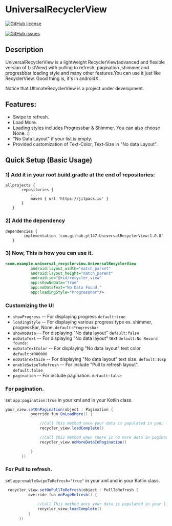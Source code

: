 # UniversalRecyclerView

[![GitHub license](https://img.shields.io/github/license/pt147/UniversalRecyclerView?style=plastic)](https://github.com/pt147/UniversalRecyclerView/blob/master/LICENSE)

[![GitHub issues](https://img.shields.io/github/issues/pt147/UniversalRecyclerView?style=plastic)](https://github.com/pt147/UniversalRecyclerView/issues)


## Description
UniversalRecyclerView is a lightweight RecyclerView(advanced and flexible version of ListView) with pulling to refresh, pagination ,shimmer and progresbbar loading style and many other features.You can use it just like RecyclerView. Good thing is, it's in androidX.

Notice that UltimateRecyclerView is a project under development.

## Features:
 * Swipe to refresh.
 * Load More.
 * Loading styles includes Progressbar & Shimmer. You can also choose None. :)
 * "No Data Layout" if your list is empty. 
 * Provided customization of Text-Color, Text-Size in "No data Layout".
 
 ## Quick Setup (Basic Usage)
 ### 1) Add it in your root build.gradle at the end of repositories:
 ```
 allprojects {
		repositories {
			...
			maven { url 'https://jitpack.io' }
		}
	}
 
 ```
 ### 2) Add the dependency
 ```
 dependencies {
         implementation 'com.github.pt147:UniversalRecyclerView:1.0.8'
	}
 ```
 
 ### 3) Now, This is how you can use it.
 ```xml
 <com.example.universal_recyclerview.UniversalRecyclerView
            android:layout_width="match_parent"
            android:layout_height="match_parent"
            android:id="@+id/recycler_view"
            app:showNoData="true"
            app:noDataText="No Data Found."
            app:loadingStyle="Progressbar"/>
 
 ```

 ### Customizing the UI
 * `showProgress`     -- For displaying progress `default:true`
 * `loadingStyle`     -- For displaying various progress type ex. shimmer, progressBar, None. `default:Progressbar` 
 * `showNoData`       -- For displaying "No data layout" `default:false`
 * `noDataText`       -- For displaying "No data layout" text `default:No Record founds!`
 * `noDataTextColor`  -- For displaying "No data layout" text color `default:#000000`
 * `noDataTextSize`   -- For displaying "No data layout" text size. `default:16sp`
 * `enableSwipeToRefresh` -- For include "Pull to refresh layout". `default:false` 
 * `pagination` -- For include pagination. `default:false`
 
 ### For pagination.
 
 set `app:pagination:true` in your xml and in your Kotlin class.
 
 ```java
 your_view.setOnPagination(object : Pagination {
            override fun OnLoadMore() {

                //Call This method once your data is populated in your list.
                recycler_view.loadComplete()

                //Call this method when there is no more data in pagination.
                recycler_view.noMoreDataInPagination()

            }
        })
 ```
 
 ### For Pull to refresh.
 
  set `app:enableSwipeToRefresh="true"` in your xml and in your Kotlin class.
  
  ```java
   recycler_view.setOnPullToRefresh(object : PullToRefresh {
            override fun onPageRefresh() {
                
                //Call This method once your data is populated in your list.
                recycler_view.loadComplete()
            }
        })
  
  ```
